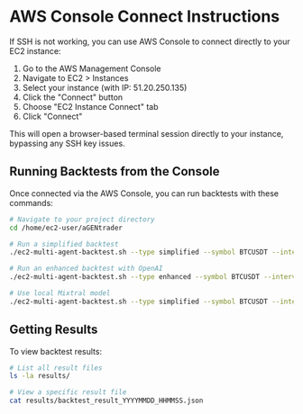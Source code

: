 # AWS Console Connect Instructions

If SSH is not working, you can use AWS Console to connect directly to your EC2 instance:

1. Go to the AWS Management Console
2. Navigate to EC2 > Instances
3. Select your instance (with IP: 51.20.250.135)
4. Click the "Connect" button
5. Choose "EC2 Instance Connect" tab
6. Click "Connect"

This will open a browser-based terminal session directly to your instance, bypassing any SSH key issues.

## Running Backtests from the Console

Once connected via the AWS Console, you can run backtests with these commands:

```bash
# Navigate to your project directory
cd /home/ec2-user/aGENtrader

# Run a simplified backtest
./ec2-multi-agent-backtest.sh --type simplified --symbol BTCUSDT --interval 1h --start_date 2025-03-01 --end_date 2025-04-01 --position_size 50

# Run an enhanced backtest with OpenAI
./ec2-multi-agent-backtest.sh --type enhanced --symbol BTCUSDT --interval 4h --start_date 2025-03-01 --end_date 2025-04-01 --balance 10000 --risk 0.02 --decision_interval 2 --min_confidence 75

# Use local Mixtral model
./ec2-multi-agent-backtest.sh --type simplified --symbol BTCUSDT --interval 1h --local-llm
```

## Getting Results

To view backtest results:
```bash
# List all result files
ls -la results/

# View a specific result file
cat results/backtest_result_YYYYMMDD_HHMMSS.json
```
